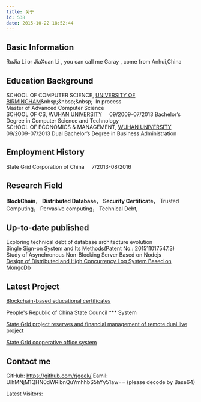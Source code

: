 ```yaml
---
title: 关于
id: 538
date: 2015-10-22 18:52:44
---
```


## Basic Information  
RuJia Li or JiaXuan Li , you can call me Garay , come from Anhui,China  



## Education Background
SCHOOL OF COMPUTER SCIENCE, [UNIVERSITY OF BIRMINGHAM](http://baike.baidu.com/link?url=yzoLkfI5jiVY_CGbQTeUO19Cu3ZeSIPLjlmK4H6tIk9zN7rOpRp_etjYgfmRCwT0iau3vH_eatW5cF8DbEBioDTrv_xkshlFArZfjNRgmTBeFD3H2_FPciOrZqkuyGam-SFX7WtcN6dxaJaIHZ3To_)&nbsp;&nbsp;&nbsp;&nbsp;
In process		
Master of Advanced Computer Science  
SCHOOL OF CS, [WUHAN UNIVERSITY](http://baike.baidu.com/item/%E6%AD%A6%E6%B1%89%E5%A4%A7%E5%AD%A6)&nbsp;&nbsp;&nbsp;&nbsp;
09/2009-07/2013	
Bachelor’s Degree in Computer Science and Technology  
SCHOOL OF ECONOMICS & MANAGEMENT, [WUHAN UNIVERSITY](http://baike.baidu.com/item/%E6%AD%A6%E6%B1%89%E5%A4%A7%E5%AD%A6)&nbsp;&nbsp;&nbsp;&nbsp;
09/2009-07/2013	
Dual Bachelor’s Degree in Business Administration  



## Employment History  
State Grid Corporation of China     7/2013-08/2016	



## Research Field
**BlockChain**，  **Distributed Database**，  **Security Certificate**，  Trusted Computing，  Pervasive computing，  Technical Debt, 



## Up-to-date published
Exploring technical debt of database architecture evolution  
Single Sign-on  System and Its Methods(Patent No.: 201511017547.3)  
Study of Asynchronous Non-Blocking Server Based on Nodejs  
[Design of Distributed and High Concurrency Log System Based on MongoDb](http://www.docin.com/p-982124543.html) 



## Latest Project

[Blockchain-based educational certificates](http://blockcerts.ehcoo.com/)

People's Republic of China State Council *** System

[State Grid project reserves and financial management of remote dual live project](http://mp.weixin.qq.com/s?__biz=MzIzNjAwOTM5Ng==&mid=402554198&idx=1&sn=97d3a4fd91da002ebbfb3f8a9c3f9dda)

[State Grid cooperative office system](http://mp.weixin.qq.com/s?__biz=MzIzNjAwOTM5Ng==&mid=400727296&idx=1&sn=618e5a514820cb0b2fec877c3aab7adf&scene=2&srcid=1115V2V8nYebLmQFeWppxzjD&from=timeline&isappinstalled=0#wechat_redirect)



## Contact me
GitHub: https://github.com/rjgeek/
Eamil: UlhMNjM1QHN0dWRlbnQuYmhhbS5hYy51aw== (please decode by Base64)

Latest Visitors:
<div class="ds-recent-visitors" data-num-items="28" data-avatar-size="42" id="ds-recent-visitors"></div>


